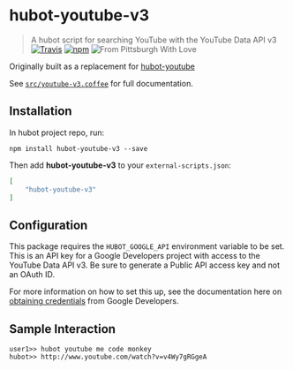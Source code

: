 # hubot-youtube-v3
> A hubot script for searching YouTube with the YouTube Data API v3
[![Travis](https://img.shields.io/travis/sprngr/hubot-youtube-v3.svg?style=for-the-badge)](https://travis-ci.org/sprngr/hubot-youtube-v3)
[![npm](https://img.shields.io/npm/v/hubot-youtube-v3.svg?style=for-the-badge)](https://www.npmjs.com/package/hubot-youtube-v3)
![From Pittsburgh With Love](https://img.shields.io/badge/from%20pittsburgh%20with-%E2%9D%A4-yellow.svg?style=for-the-badge)

Originally built as a replacement for [hubot-youtube][hubot-youtube]

See [`src/youtube-v3.coffee`](src/youtube-v3.coffee) for full documentation.

## Installation

In hubot project repo, run:

`npm install hubot-youtube-v3 --save`

Then add **hubot-youtube-v3** to your `external-scripts.json`:

```json
[
    "hubot-youtube-v3"
]
```

## Configuration

This package requires the `HUBOT_GOOGLE_API` environment variable to be set. This is an API key for a Google Developers project with access to the YouTube Data API v3. Be sure to generate a Public API access key and not an OAuth ID.

For more information on how to set this up, see the documentation here on [obtaining credentials][google-developer] from Google Developers.

## Sample Interaction

```
user1>> hubot youtube me code monkey
hubot>> http://www.youtube.com/watch?v=v4Wy7gRGgeA
```

[hubot-youtube]:https://github.com/hubot-scripts/hubot-youtube
[google-developer]: https://developers.google.com/youtube/registering_an_application
